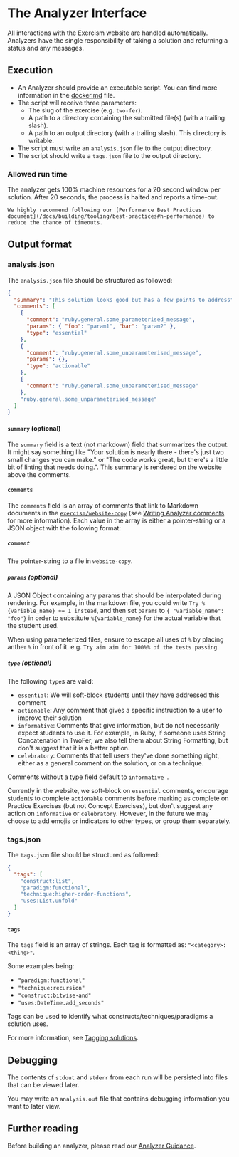 # The Analyzer Interface

All interactions with the Exercism website are handled automatically. Analyzers have the single responsibility of taking a solution and returning a status and any messages.

## Execution

- An Analyzer should provide an executable script. You can find more information in the [docker.md](/docs/building/tooling/analyzers/docker) file.
- The script will receive three parameters:
  - The slug of the exercise (e.g. `two-fer`).
  - A path to a directory containing the submitted file(s) (with a trailing slash).
  - A path to an output directory (with a trailing slash). This directory is writable.
- The script must write an `analysis.json` file to the output directory.
- The script should write a `tags.json` file to the output directory.

### Allowed run time

The analyzer gets 100% machine resources for a 20 second window per solution.
After 20 seconds, the process is halted and reports a time-out.

```exercism/note
We highly recommend following our [Performance Best Practices document](/docs/building/tooling/best-practices#h-performance) to reduce the chance of timeouts.
```

## Output format

### analysis.json

The `analysis.json` file should be structured as followed:

```json
{
  "summary": "This solution looks good but has a few points to address",
  "comments": [
    {
      "comment": "ruby.general.some_parameterised_message",
      "params": { "foo": "param1", "bar": "param2" },
      "type": "essential"
    },
    {
      "comment": "ruby.general.some_unparameterised_message",
      "params": {},
      "type": "actionable"
    },
    {
      "comment": "ruby.general.some_unparameterised_message"
    },
    "ruby.general.some_unparameterised_message"
  ]
}
```

#### `summary` (optional)

The `summary` field is a text (not markdown) field that summarizes the output.
It might say something like "Your solution is nearly there - there's just two small changes you can make." or "The code works great, but there's a little bit of linting that needs doing.".
This summary is rendered on the website above the comments.

#### `comments`

The `comments` field is an array of comments that link to Markdown documents in the [`exercism/website-copy`][website-copy-repo] (see [Writing Analyzer comments][writing-analyzer-comments] for more information).
Each value in the array is either a pointer-string or a JSON object with the following format:

##### `comment`

The pointer-string to a file in `website-copy`.

##### `params` (optional)

A JSON Object containing any params that should be interpolated during rendering.
For example, in the markdown file, you could write `Try %{variable_name} += 1 instead`, and then set `params` to `{ "variable_name": "foo"}` in order to substitute `%{variable_name}` for the actual variable that the student used.

When using parameterized files, ensure to escape all uses of `%` by placing anther `%` in front of it.
e.g. `Try aim aim for 100%% of the tests passing`.

##### `type` (optional)

The following `type`s are valid:

- `essential`: We will soft-block students until they have addressed this comment
- `actionable`: Any comment that gives a specific instruction to a user to improve their solution
- `informative`: Comments that give information, but do not necessarily expect students to use it. For example, in Ruby, if someone uses String Concatenation in TwoFer, we also tell them about String Formatting, but don't suggest that it is a better option.
- `celebratory`: Comments that tell users they've done something right, either as a general comment on the solution, or on a technique.

Comments without a type field default to `informative `.

Currently in the website, we soft-block on `essential` comments, encourage students to complete `actionable` comments before marking as complete on Practice Exercises (but not Concept Exercises), but don't suggest any action on `informative` or `celebratory`.
However, in the future we may choose to add emojis or indicators to other types, or group them separately.

### tags.json

The `tags.json` file should be structured as followed:

```json
{
  "tags": [
    "construct:list",
    "paradigm:functional",
    "technique:higher-order-functions",
    "uses:List.unfold"
  ]
}
```

#### `tags`

The `tags` field is an array of strings.
Each tag is formatted as: `"<category>:<thing>"`.

Some examples being:

- `"paradigm:functional"`
- `"technique:recursion"`
- `"construct:bitwise-and"`
- `"uses:DateTime.add_seconds"`

Tags can be used to identify what constructs/techniques/paradigms a solution uses.

For more information, see [Tagging solutions][tagging-solutions].

## Debugging

The contents of `stdout` and `stderr` from each run will be persisted into files that can be viewed later.

You may write an `analysis.out` file that contains debugging information you want to later view.

## Further reading

Before building an analyzer, please read our [Analyzer Guidance][analyzer-guidance].

[website-copy-repo]: https://github.com/exercise/website-copy
[writing-analyzer-comments]: /docs/building/tooling/analyzers/comments
[tagging-solutions]: /docs/building/tooling/analyzers/tags
[analyzer-guidance]: /docs/building/tooling/analyzers/guidance
